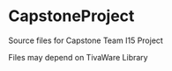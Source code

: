 # CapstoneProject
Source files for Capstone Team I15 Project 

Files may depend on TivaWare Library
